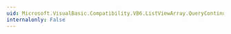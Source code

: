 ```yaml
---
uid: Microsoft.VisualBasic.Compatibility.VB6.ListViewArray.QueryContinueDrag
internalonly: False
---
```

